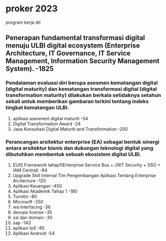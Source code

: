 # proker 2023
program kerja dti

## Penerapan fundamental transformasi digital menuju ULBI digital ecosystem (Enterprise Architecture, IT Governance, IT Service Management, Information Security Management System). -1825

### Pendalaman evaluasi diri berupa asesmen kematangan digital (digital maturity) dan kematangan transformasi digital (digital transformation maturity) dilakukan berkala setidaknya setahun sekali untuk memberikan gambaran terkini tentang indeks tingkat kematangan ULBI.

1. aplikasi asesment digital maturiti	-54
2. Digital Transformation Award	-24
3. Jasa Konsultasi Digital Maturiti and Transformation	-200


### Perancangan arsitektur enterprise (EA) sebagai bentuk sinergi antara arsitektur bisnis dan dukungan teknologi digital yang dibutuhkan membentuk sebuah ekosistem digital ULBI.

1. EUIS Framework tahap1(Enterprise Service Bus + JWT Security + SSO + IAM Central)	-84
2. Upgrade Skill Internal Tim Pengembangan Aplikasi Tentang Enterprise Arcitecture	-120
3. Aplikasi Keuangan	-450
4. Aplikasi Akademik Tahap 1	-180
5. Turnitin	-80
6. Microsoft	-250
7. wa interfacing	-36
8. devops license	-35
9. ssl dan domain	-30
10. sap	-143
11. aplikasi IoS	-85
12. Aplikasi Android	-54
